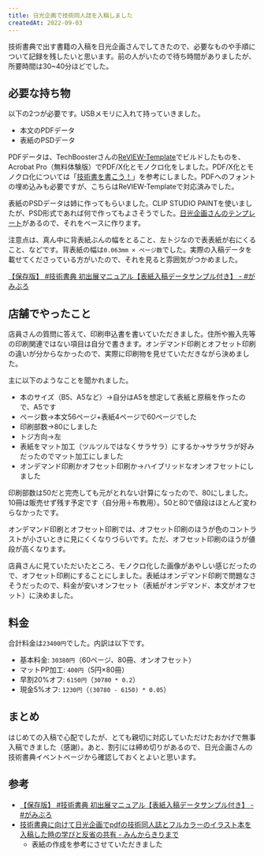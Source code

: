 ```yaml
---
title: 日光企画で技術同人誌を入稿しました
createdAt: 2022-09-03
---
```


技術書典で出す書籍の入稿を日光企画さんでしてきたので、必要なものや手順について記録を残したいと思います。前の人がいたので待ち時間がありましたが、所要時間は30~40分ほどでした。

## 必要な持ち物

以下の2つが必要です。USBメモリに入れて持っていきました。

- 本文のPDFデータ
- 表紙のPSDデータ

PDFデータは、TechBoosterさんの[ReVIEW-Template](https://github.com/TechBooster/ReVIEW-Template)でビルドしたものを、Acrobat Pro（無料体験版）でPDF/X化とモノクロ化をしました。PDF/X化とモノクロ化については「[技術書を書こう！](https://techbooster.booth.pm/items/586727)」を参考にしました。PDFへのフォントの埋め込みも必要ですが、こちらはReVIEW-Templateで対応済みでした。

表紙のPSDデータは姉に作ってもらいました。CLIP STUDIO PAINTを使いましたが、PSD形式であれば何で作ってもよさそうでした。[日光企画さんのテンプレート](http://www.nikko-pc.com/offset/template/tonbo.html)があるので、それをベースに作ります。

注意点は、真ん中に背表紙ぶんの幅をとること、左トジなので表表紙が右にくること、などです。背表紙の幅は`0.063mm × ページ数`でした。実際の入稿データを載せてくださっている方がいたので、それを見ると雰囲気がつかめました。

[【保存版】 #技術書典 初出展マニュアル【表紙入稿データサンプル付き】 - #がみぶろ](https://jumpei-ikegami.hatenablog.com/entry/2018/10/21/084634)

## 店舗でやったこと

店員さんの質問に答えて、印刷申込書を書いていただきました。住所や搬入先等の印刷関連ではない項目は自分で書きます。オンデマンド印刷とオフセット印刷の違いが分からなかったので、実際に印刷物を見せていただきながら決めました。

主に以下のようなことを聞かれました。

- 本のサイズ（B5、A5など）→自分はA5を想定して表紙と原稿を作ったので、A5です
- ページ数→本文56ページ+表紙4ページで60ページでした
- 印刷部数→80にしました
- トジ方向→左
- 表紙をマット加工（ツルツルではなくサラサラ）にするか→サラサラが好みだったのでマット加工にしました
- オンデマンド印刷かオフセット印刷か→ハイブリッドなオンオフセットにしました

印刷部数は50だと完売しても元がとれない計算になったので、80にしました。10冊は販売せず残す予定です（自分用＋布教用）。50と80で値段はほとんど変わらなかったです。

オンデマンド印刷とオフセット印刷では、オフセット印刷のほうが色のコントラストが小さいときに見にくくなりづらいです。ただ、オフセット印刷のほうが値段が高くなります。

店員さんに見ていただいたところ、モノクロ化した画像があやしい感じだったので、オフセット印刷にすることにしました。表紙はオンデマンド印刷で問題なさそうだったので、料金が安いオンフセット（表紙がオンデマンド、本文がオフセット）に決めました。

## 料金

合計料金は`23400円`でした。内訳は以下です。

- 基本料金: `30380円`（60ページ、80冊、オンオフセット）
- マットPP加工: `400円`（5円×80冊）
- 早割20%オフ: `6150円`（`30780 * 0.2`）
- 現金5%オフ: `1230円`（`(30780 - 6150) * 0.05`）

## まとめ

はじめての入稿で心配でしたが、とても親切に対応していただけたおかげで無事入稿できました（感謝）。あと、割引には締め切りがあるので、日光企画さんの技術書典イベントページから確認しておくとよいと思います。

## 参考

- [【保存版】 #技術書典 初出展マニュアル【表紙入稿データサンプル付き】 - #がみぶろ](https://jumpei-ikegami.hatenablog.com/entry/2018/10/21/084634)
- [技術書典に向けて日光企画でpdfの技術同人誌とフルカラーのイラスト本を入稿した時の学びと反省の共有 - みんからきりまで](https://kirimin.hatenablog.com/entry/2019/03/23/213455)
    - 表紙の作成を参考にさせていただきました
